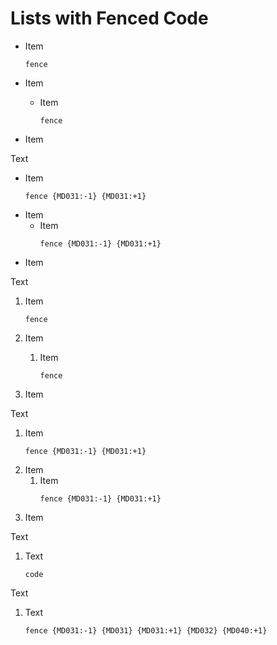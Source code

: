 # Lists with Fenced Code

- Item

  ```text
  fence
  ```

- Item
  - Item

    ```text
    fence
    ```

- Item

Text

- Item
  ```text
  fence {MD031:-1} {MD031:+1}
  ```
- Item
  - Item
    ```text
    fence {MD031:-1} {MD031:+1}
    ```
- Item

Text

1. Item

   ```text
   fence
   ```

1. Item
   1. Item

      ```text
      fence
      ```

1. Item

Text

1. Item
   ```text
   fence {MD031:-1} {MD031:+1}
   ```
1. Item
   1. Item
      ```text
      fence {MD031:-1} {MD031:+1}
      ```
1. Item

Text

1. Text

    ```text
    code

Text

1. Text
   ```shell
   fence {MD031:-1} {MD031} {MD031:+1} {MD032} {MD040:+1}
  ```
